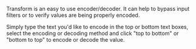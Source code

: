 Transform is an easy to use encoder/decoder. It can help to bypass input filters or to verify values are being properly encoded. 

Simply type the text you'd like to encode in the top or bottom text boxes, select the encoding or decoding method and click "top to bottom" or "bottom to top" to encode or decode the value.